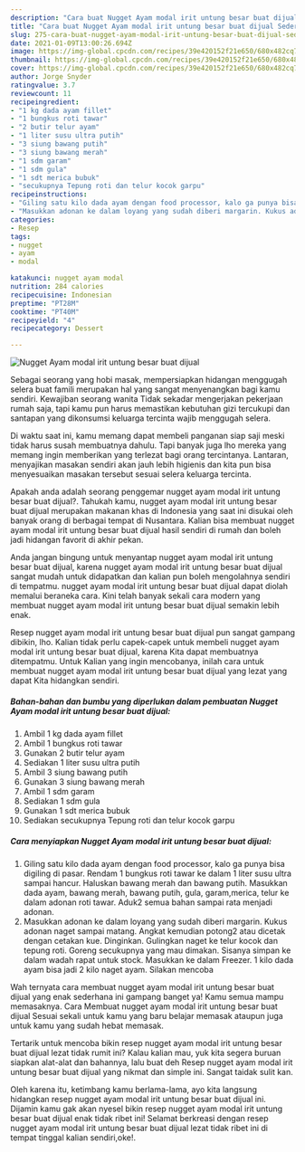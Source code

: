 ```yaml
---
description: "Cara buat Nugget Ayam modal irit untung besar buat dijual Sederhana dan Mudah Dibuat"
title: "Cara buat Nugget Ayam modal irit untung besar buat dijual Sederhana dan Mudah Dibuat"
slug: 275-cara-buat-nugget-ayam-modal-irit-untung-besar-buat-dijual-sederhana-dan-mudah-dibuat
date: 2021-01-09T13:00:26.694Z
image: https://img-global.cpcdn.com/recipes/39e420152f21e650/680x482cq70/nugget-ayam-modal-irit-untung-besar-buat-dijual-foto-resep-utama.jpg
thumbnail: https://img-global.cpcdn.com/recipes/39e420152f21e650/680x482cq70/nugget-ayam-modal-irit-untung-besar-buat-dijual-foto-resep-utama.jpg
cover: https://img-global.cpcdn.com/recipes/39e420152f21e650/680x482cq70/nugget-ayam-modal-irit-untung-besar-buat-dijual-foto-resep-utama.jpg
author: Jorge Snyder
ratingvalue: 3.7
reviewcount: 11
recipeingredient:
- "1 kg dada ayam fillet"
- "1 bungkus roti tawar"
- "2 butir telur ayam"
- "1 liter susu ultra putih"
- "3 siung bawang putih"
- "3 siung bawang merah"
- "1 sdm garam"
- "1 sdm gula"
- "1 sdt merica bubuk"
- "secukupnya Tepung roti dan telur kocok garpu"
recipeinstructions:
- "Giling satu kilo dada ayam dengan food processor, kalo ga punya bisa digiling di pasar. Rendam 1 bungkus roti tawar ke dalam 1 liter susu ultra sampai hancur. Haluskan bawang merah dan bawang putih. Masukkan dada ayam, bawang merah, bawang putih, gula, garam,merica, telur ke dalam adonan roti tawar. Aduk2 semua bahan sampai rata menjadi adonan."
- "Masukkan adonan ke dalam loyang yang sudah diberi margarin. Kukus adonan naget sampai matang. Angkat kemudian potong2 atau dicetak dengan cetakan kue. Dinginkan. Gulingkan naget ke telur kocok dan tepung roti. Goreng secukupnya yang mau dimakan. Sisanya simpan ke dalam wadah rapat untuk stock. Masukkan ke dalam Freezer. 1 kilo dada ayam bisa jadi 2 kilo naget ayam. Silakan mencoba"
categories:
- Resep
tags:
- nugget
- ayam
- modal

katakunci: nugget ayam modal 
nutrition: 284 calories
recipecuisine: Indonesian
preptime: "PT28M"
cooktime: "PT40M"
recipeyield: "4"
recipecategory: Dessert

---
```



![Nugget Ayam modal irit untung besar buat dijual](https://img-global.cpcdn.com/recipes/39e420152f21e650/680x482cq70/nugget-ayam-modal-irit-untung-besar-buat-dijual-foto-resep-utama.jpg)

Sebagai seorang yang hobi masak, mempersiapkan hidangan menggugah selera buat famili merupakan hal yang sangat menyenangkan bagi kamu sendiri. Kewajiban seorang  wanita Tidak sekadar mengerjakan pekerjaan rumah saja, tapi kamu pun harus memastikan kebutuhan gizi tercukupi dan santapan yang dikonsumsi keluarga tercinta wajib menggugah selera.

Di waktu  saat ini, kamu memang dapat membeli panganan siap saji meski tidak harus susah membuatnya dahulu. Tapi banyak juga lho mereka yang memang ingin memberikan yang terlezat bagi orang tercintanya. Lantaran, menyajikan masakan sendiri akan jauh lebih higienis dan kita pun bisa menyesuaikan masakan tersebut sesuai selera keluarga tercinta. 



Apakah anda adalah seorang penggemar nugget ayam modal irit untung besar buat dijual?. Tahukah kamu, nugget ayam modal irit untung besar buat dijual merupakan makanan khas di Indonesia yang saat ini disukai oleh banyak orang di berbagai tempat di Nusantara. Kalian bisa membuat nugget ayam modal irit untung besar buat dijual hasil sendiri di rumah dan boleh jadi hidangan favorit di akhir pekan.

Anda jangan bingung untuk menyantap nugget ayam modal irit untung besar buat dijual, karena nugget ayam modal irit untung besar buat dijual sangat mudah untuk didapatkan dan kalian pun boleh mengolahnya sendiri di tempatmu. nugget ayam modal irit untung besar buat dijual dapat diolah memalui beraneka cara. Kini telah banyak sekali cara modern yang membuat nugget ayam modal irit untung besar buat dijual semakin lebih enak.

Resep nugget ayam modal irit untung besar buat dijual pun sangat gampang dibikin, lho. Kalian tidak perlu capek-capek untuk membeli nugget ayam modal irit untung besar buat dijual, karena Kita dapat membuatnya ditempatmu. Untuk Kalian yang ingin mencobanya, inilah cara untuk membuat nugget ayam modal irit untung besar buat dijual yang lezat yang dapat Kita hidangkan sendiri.

<!--inarticleads1-->

##### Bahan-bahan dan bumbu yang diperlukan dalam pembuatan Nugget Ayam modal irit untung besar buat dijual:

1. Ambil 1 kg dada ayam fillet
1. Ambil 1 bungkus roti tawar
1. Gunakan 2 butir telur ayam
1. Sediakan 1 liter susu ultra putih
1. Ambil 3 siung bawang putih
1. Gunakan 3 siung bawang merah
1. Ambil 1 sdm garam
1. Sediakan 1 sdm gula
1. Gunakan 1 sdt merica bubuk
1. Sediakan secukupnya Tepung roti dan telur kocok garpu




<!--inarticleads2-->

##### Cara menyiapkan Nugget Ayam modal irit untung besar buat dijual:

1. Giling satu kilo dada ayam dengan food processor, kalo ga punya bisa digiling di pasar. Rendam 1 bungkus roti tawar ke dalam 1 liter susu ultra sampai hancur. Haluskan bawang merah dan bawang putih. Masukkan dada ayam, bawang merah, bawang putih, gula, garam,merica, telur ke dalam adonan roti tawar. Aduk2 semua bahan sampai rata menjadi adonan.
1. Masukkan adonan ke dalam loyang yang sudah diberi margarin. Kukus adonan naget sampai matang. Angkat kemudian potong2 atau dicetak dengan cetakan kue. Dinginkan. Gulingkan naget ke telur kocok dan tepung roti. Goreng secukupnya yang mau dimakan. Sisanya simpan ke dalam wadah rapat untuk stock. Masukkan ke dalam Freezer. 1 kilo dada ayam bisa jadi 2 kilo naget ayam. Silakan mencoba




Wah ternyata cara membuat nugget ayam modal irit untung besar buat dijual yang enak sederhana ini gampang banget ya! Kamu semua mampu memasaknya. Cara Membuat nugget ayam modal irit untung besar buat dijual Sesuai sekali untuk kamu yang baru belajar memasak ataupun juga untuk kamu yang sudah hebat memasak.

Tertarik untuk mencoba bikin resep nugget ayam modal irit untung besar buat dijual lezat tidak rumit ini? Kalau kalian mau, yuk kita segera buruan siapkan alat-alat dan bahannya, lalu buat deh Resep nugget ayam modal irit untung besar buat dijual yang nikmat dan simple ini. Sangat taidak sulit kan. 

Oleh karena itu, ketimbang kamu berlama-lama, ayo kita langsung hidangkan resep nugget ayam modal irit untung besar buat dijual ini. Dijamin kamu gak akan nyesel bikin resep nugget ayam modal irit untung besar buat dijual enak tidak ribet ini! Selamat berkreasi dengan resep nugget ayam modal irit untung besar buat dijual lezat tidak ribet ini di tempat tinggal kalian sendiri,oke!.

